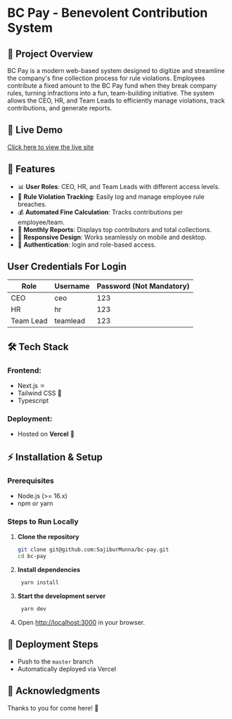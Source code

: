 # BC Pay - Benevolent Contribution System

## 📌 Project Overview
BC Pay is a modern web-based system designed to digitize and streamline the company's fine collection process for rule violations. Employees contribute a fixed amount to the BC Pay fund when they break company rules, turning infractions into a fun, team-building initiative. The system allows the CEO, HR, and Team Leads to efficiently manage violations, track contributions, and generate reports.

## 🚀 Live Demo
[Click here to view the live site](https://bc-pay.vercel.app/)

## 📂 Features
- 📊 **User Roles**: CEO, HR, and Team Leads with different access levels.
- 📜 **Rule Violation Tracking**: Easily log and manage employee rule breaches.
- 💰 **Automated Fine Calculation**: Tracks contributions per employee/team.
- 📅 **Monthly Reports**: Displays top contributors and total collections.
- 📱 **Responsive Design**: Works seamlessly on mobile and desktop.
- 🔐 **Authentication**: login and role-based access.

## User Credentials For Login
| Role  | Username | Password (Not Mandatory) |
|-------|---------|----------|
| CEO   | ceo     | 123      |
| HR    | hr      | 123      |
| Team Lead | teamlead | 123  |

## 🛠️ Tech Stack
### Frontend:
- Next.js ⚛️
- Tailwind CSS 🎨
- Typescript

### Deployment:
- Hosted on **Vercel** 🚀

## ⚡ Installation & Setup
### Prerequisites
- Node.js (>= 16.x)
- npm or yarn

### Steps to Run Locally
1. **Clone the repository**
   ```bash
   git clone git@github.com:SajiburMunna/bc-pay.git
   cd bc-pay
   ```
2. **Install dependencies**
   ```bash
    yarn install
   ```
3. **Start the development server**
   ```bash
    yarn dev
   ```
4. Open [http://localhost:3000](http://localhost:3000) in your browser.

 

## 📌 Deployment Steps
- Push to the `master` branch
- Automatically deployed via Vercel
 
## 🙌 Acknowledgments
Thanks to you for come here! 🎉
